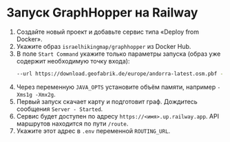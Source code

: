 <!-- Назначение файла: инструкция по развертыванию GraphHopper на Railway. -->

# Запуск GraphHopper на Railway

1. Создайте новый проект и добавьте сервис типа «Deploy from Docker».
2. Укажите образ `israelhikingmap/graphhopper` из Docker Hub.
3. В поле `Start Command` укажите только параметры запуска (образ уже содержит
   необходимую точку входа):
   ```bash
   --url https://download.geofabrik.de/europe/andorra-latest.osm.pbf --host 0.0.0.0
   ```
4. Через переменную `JAVA_OPTS` установите объём памяти, например `-Xms1g -Xmx2g`.
5. Первый запуск скачает карту и подготовит граф. Дождитесь сообщения `Server - Started`.
6. Сервис будет доступен по адресу `https://<имя>.up.railway.app`. API маршрутов находится по пути `/route`.
7. Укажите этот адрес в `.env` переменной `ROUTING_URL`.

